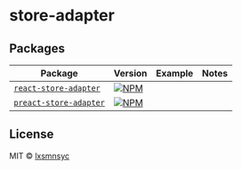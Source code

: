 # store-adapter

## Packages

| Package | Version | Example | Notes |
| --- | --- | --- | --- |
| [`react-store-adapter`](https://github.com/lxsmnsyc/store-adapter/tree/main/packages/react-store-adapter) | [![NPM](https://img.shields.io/npm/v/react-store-adapter.svg)](https://www.npmjs.com/package/react-store-adapter) | |
| [`preact-store-adapter`](https://github.com/lxsmnsyc/store-adapter/tree/main/packages/preact-store-adapter) | [![NPM](https://img.shields.io/npm/v/preact-store-adapter.svg)](https://www.npmjs.com/package/preact-store-adapter) | |

## License

MIT © [lxsmnsyc](https://github.com/lxsmnsyc)
